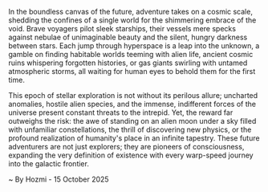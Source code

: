 
In the boundless canvas of the future, adventure takes on a cosmic scale, shedding the confines of a single world for the shimmering embrace of the void. Brave voyagers pilot sleek starships, their vessels mere specks against nebulae of unimaginable beauty and the silent, hungry darkness between stars. Each jump through hyperspace is a leap into the unknown, a gamble on finding habitable worlds teeming with alien life, ancient cosmic ruins whispering forgotten histories, or gas giants swirling with untamed atmospheric storms, all waiting for human eyes to behold them for the first time.

This epoch of stellar exploration is not without its perilous allure; uncharted anomalies, hostile alien species, and the immense, indifferent forces of the universe present constant threats to the intrepid. Yet, the reward far outweighs the risk: the awe of standing on an alien moon under a sky filled with unfamiliar constellations, the thrill of discovering new physics, or the profound realization of humanity's place in an infinite tapestry. These future adventurers are not just explorers; they are pioneers of consciousness, expanding the very definition of existence with every warp-speed journey into the galactic frontier.

~ By Hozmi - 15 October 2025

